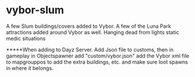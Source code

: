 # vybor-slum
A few Slum buildings/covers added to Vybor.
A few of the Luna Park attractions added around Vybor as well.
Hanging dead from lights
static medic situations



*****When adding to Dayz Server.
Add Json file to customs, then in gameplay in Objectspawner add "custom/vybor.json"
 add the Vybor xml file to mapgrouppos to add the extra buildings, etc. and make sure loot spawns in where it belongs.
